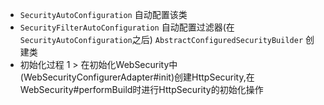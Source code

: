 * `SecurityAutoConfiguration` 自动配置该类
* `SecurityFilterAutoConfiguration` 自动配置过滤器(在`SecurityAutoConfiguration`之后)
`AbstractConfiguredSecurityBuilder` 创建类
* 初始化过程
1 > 在初始化WebSecurity中(WebSecurityConfigurerAdapter#init)创建HttpSecurity,在WebSecurity#performBuild时进行HttpSecurity的初始化操作
